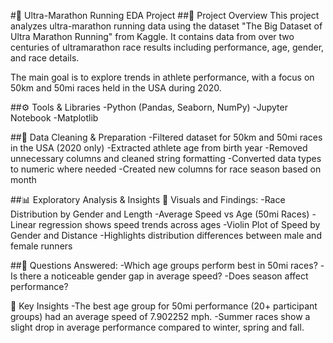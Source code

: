 #🏃 Ultra-Marathon Running EDA Project
##📌 Project Overview
This project analyzes ultra-marathon running data using the dataset "The Big Dataset of Ultra Marathon Running" from Kaggle.
It contains data from over two centuries of ultramarathon race results including performance, age, gender, and race details.

The main goal is to explore trends in athlete performance, with a focus on 50km and 50mi races held in the USA during 2020.

##⚙️ Tools & Libraries
-Python (Pandas, Seaborn, NumPy)
-Jupyter Notebook
-Matplotlib

##🧹 Data Cleaning & Preparation
-Filtered dataset for 50km and 50mi races in the USA (2020 only)
-Extracted athlete age from birth year
-Removed unnecessary columns and cleaned string formatting
-Converted data types to numeric where needed
-Created new columns for race season based on month

##📊 Exploratory Analysis & Insights
📌 Visuals and Findings:
-Race Distribution by Gender and Length
-Average Speed vs Age (50mi Races)
-Linear regression shows speed trends across ages
-Violin Plot of Speed by Gender and Distance
-Highlights distribution differences between male and female runners

##🔎 Questions Answered:
-Which age groups perform best in 50mi races?
-Is there a noticeable gender gap in average speed?
-Does season affect performance?

🧠 Key Insights
-The best age group for 50mi performance (20+ participant groups) had an average speed of 7.902252 mph.
-Summer races show a slight drop in average performance compared to winter, spring and fall.
